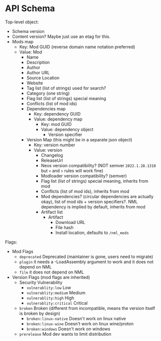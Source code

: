 # API Schema

Top-level object:

- Schema version
- Content version? Maybe just use an etag for this.
- Mods map
  - Key: Mod GUID (reverse domain name notation preferred)
  - Value: Mod
    - Name
    - Description
    - Author
    - Author URL
    - Source Location
    - Website
    - Tag list (list of strings) used for search?
    - Category (one string)
    - Flag list (list of strings) special meaning
    - Conflicts (list of mod ids)
    - Dependencies map
      - Key: dependency GUID
      - Value: dependency map
        - Key: mod GUID
        - Value: dependency object
          - Version specifier
    - Version Map (this might be in a separate json object)
      - Key: version number
      - Value: version
        - Changelog
        - ReleaseUrl
        - Neos version compatibility? (NOT semver `2022.1.28.1310` but `<` and `>` rules will work fine)
        - Modloader version compatibility? (semver)
        - Flag list (list of strings) special meaning, inherits from mod
        - Conflicts (list of mod ids), inherits from mod
        - Mod dependencies? (circular dependencies are actually okay), list of mod ids + version specifiers?. NML dependency is implied by default, inherits from mod
        - Artifact list
          - Artifact
            - Download URL
            - File hash
            - Install location, defaults to `/nml_mods`

Flags:

- Mod Flags
  - `deprecated` Deprecated (maintainer is gone, users need to migrate)
  - `plugin` it needs a -LoadAssembly argument to work and it does not depend on NML
  - `file` it does not depend on NML
- Version Flags (mod flags are inherited)
  - Security Vulnerability
    - `vulnerablity:low` Low
    - `vulnerablity:medium` Medium
    - `vulnerablity:high` High
    - `vulnerablity:critical` Critical
  - `broken` Broken (different from incompatible, means the version itself is broken by design)
    - `broken:linux-native` Doesn't work on linux native
    - `broken:linux-wine` Doesn't work on linux wine/proton
    - `broken:windows` Doesn't work on windows
  - `prerelease` Mod dev wants to limit distribution
